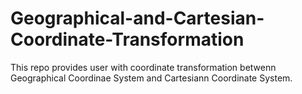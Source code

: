 # Geographical-and-Cartesian-Coordinate-Transformation
This repo provides user with coordinate transformation betwenn Geographical Coordinae System and Cartesiann Coordinate System.
